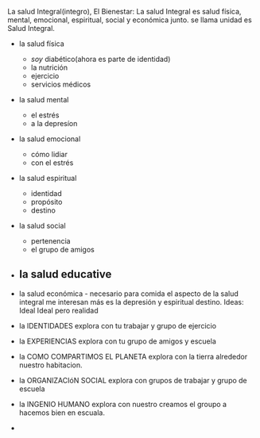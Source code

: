 La salud Integral(integro), El Bienestar: 
La salud Integral es salud física, mental, emocional, espiritual, social y económica junto.  se llama unidad es Salud Integral.
- la salud física
	- *soy* diabético(ahora es parte de identidad)
	- la nutrición
	- ejercicio
	- servicios médicos
- la salud mental
	- el estrés
	- a la depresíon
- la salud emocional
	- cómo lidiar
	- con el estrés
- la salud espiritual
	- identidad
	- propósito
	- destino
- la salud social
	- pertenencia
	- el grupo de amigos
- la salud educative
	- 
- la salud económica
		- necesario para comida
el aspecto de la salud integral me interesan más es la depresión y  espiritual destino. 
Ideas: Ideal 
Ideal pero realidad

- la IDENTIDADES explora con tu trabajar y grupo de ejercicio
- la EXPERIENCIAS explora con tu grupo de amigos y escuela
- la COMO COMPARTIMOS EL PLANETA explora con la tierra alrededor nuestro habitacion.
- la ORGANIZACIóN SOCIAL explora con grupos de trabajar y grupo de escuela
- la INGENIO HUMANO explora con nuestro creamos el groupo a hacemos bien en escuala.
- 

<!--stackedit_data:
eyJoaXN0b3J5IjpbLTIxNDU1MjQ3MjAsLTIwMjkzODIwODUsLT
c5NDkzNzg3Myw4MjMyNjA5Nyw2ODI5OTk5NzMsLTM2MTIzODAx
OCwtMTk4Mzg1ODk4Niw0Mzk0NDMwMTgsLTIwOTM3MTAzXX0=
-->